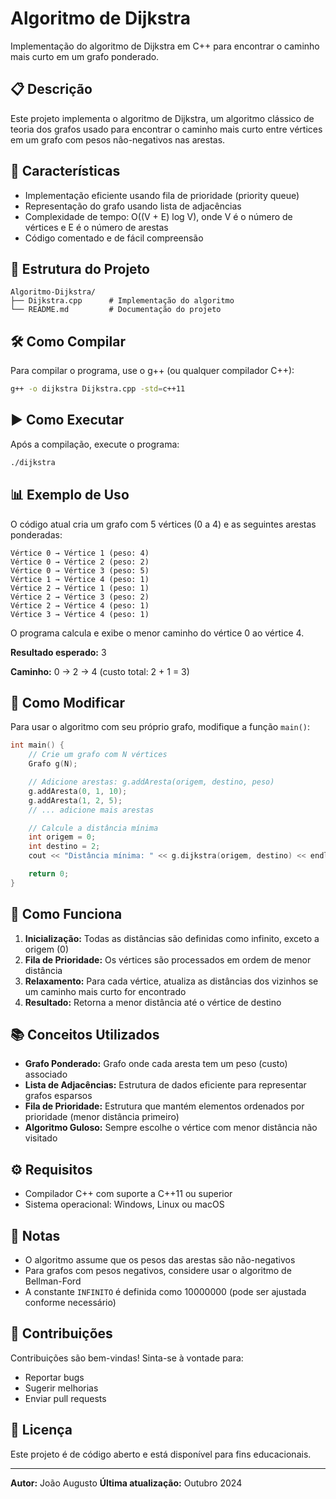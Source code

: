 # Algoritmo de Dijkstra

Implementação do algoritmo de Dijkstra em C++ para encontrar o caminho mais curto em um grafo ponderado.

## 📋 Descrição

Este projeto implementa o algoritmo de Dijkstra, um algoritmo clássico de teoria dos grafos usado para encontrar o caminho mais curto entre vértices em um grafo com pesos não-negativos nas arestas.

## 🚀 Características

- Implementação eficiente usando fila de prioridade (priority queue)
- Representação do grafo usando lista de adjacências
- Complexidade de tempo: O((V + E) log V), onde V é o número de vértices e E é o número de arestas
- Código comentado e de fácil compreensão

## 📁 Estrutura do Projeto

```
Algoritmo-Dijkstra/
├── Dijkstra.cpp      # Implementação do algoritmo
└── README.md         # Documentação do projeto
```

## 🛠️ Como Compilar

Para compilar o programa, use o g++ (ou qualquer compilador C++):

```bash
g++ -o dijkstra Dijkstra.cpp -std=c++11
```

## ▶️ Como Executar

Após a compilação, execute o programa:

```bash
./dijkstra
```

## 📊 Exemplo de Uso

O código atual cria um grafo com 5 vértices (0 a 4) e as seguintes arestas ponderadas:

```
Vértice 0 → Vértice 1 (peso: 4)
Vértice 0 → Vértice 2 (peso: 2)
Vértice 0 → Vértice 3 (peso: 5)
Vértice 1 → Vértice 4 (peso: 1)
Vértice 2 → Vértice 1 (peso: 1)
Vértice 2 → Vértice 3 (peso: 2)
Vértice 2 → Vértice 4 (peso: 1)
Vértice 3 → Vértice 4 (peso: 1)
```

O programa calcula e exibe o menor caminho do vértice 0 ao vértice 4.

**Resultado esperado:** 3

**Caminho:** 0 → 2 → 4 (custo total: 2 + 1 = 3)

## 🔧 Como Modificar

Para usar o algoritmo com seu próprio grafo, modifique a função `main()`:

```cpp
int main() {
    // Crie um grafo com N vértices
    Grafo g(N);

    // Adicione arestas: g.addAresta(origem, destino, peso)
    g.addAresta(0, 1, 10);
    g.addAresta(1, 2, 5);
    // ... adicione mais arestas

    // Calcule a distância mínima
    int origem = 0;
    int destino = 2;
    cout << "Distância mínima: " << g.dijkstra(origem, destino) << endl;

    return 0;
}
```

## 🧮 Como Funciona

1. **Inicialização:** Todas as distâncias são definidas como infinito, exceto a origem (0)
2. **Fila de Prioridade:** Os vértices são processados em ordem de menor distância
3. **Relaxamento:** Para cada vértice, atualiza as distâncias dos vizinhos se um caminho mais curto for encontrado
4. **Resultado:** Retorna a menor distância até o vértice de destino

## 📚 Conceitos Utilizados

- **Grafo Ponderado:** Grafo onde cada aresta tem um peso (custo) associado
- **Lista de Adjacências:** Estrutura de dados eficiente para representar grafos esparsos
- **Fila de Prioridade:** Estrutura que mantém elementos ordenados por prioridade (menor distância primeiro)
- **Algoritmo Guloso:** Sempre escolhe o vértice com menor distância não visitado

## ⚙️ Requisitos

- Compilador C++ com suporte a C++11 ou superior
- Sistema operacional: Windows, Linux ou macOS

## 📝 Notas

- O algoritmo assume que os pesos das arestas são não-negativos
- Para grafos com pesos negativos, considere usar o algoritmo de Bellman-Ford
- A constante `INFINITO` é definida como 10000000 (pode ser ajustada conforme necessário)

## 🤝 Contribuições

Contribuições são bem-vindas! Sinta-se à vontade para:
- Reportar bugs
- Sugerir melhorias
- Enviar pull requests

## 📄 Licença

Este projeto é de código aberto e está disponível para fins educacionais.

---

**Autor:** João Augusto
**Última atualização:** Outubro 2024

